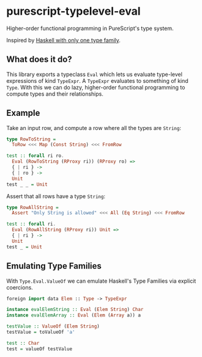 # purescript-typelevel-eval

Higher-order functional programming in PureScript's type system.

Inspired by [Haskell with only one type family](https://blog.poisson.chat/posts/2018-08-06-one-type-family.html).

## What does it do?

This library exports a typeclass `Eval` which lets us evaluate type-level
expressions of kind `TypeExpr`. A `TypeExpr` evaluates to something of kind
`Type`. With this we can do lazy, higher-order functional programming
to compute types and their relationships.

## Example

Take an input row, and compute a row where all the types are `String`:

```purescript
type RowToString =
  ToRow <<< Map (Const String) <<< FromRow

test :: forall ri ro.
  Eval (RowToString (RProxy ri)) (RProxy ro) =>
  { | ri } ->
  { | ro } ->
  Unit
test _ _ = Unit
```

Assert that all rows have a type `String`:

```purescript
type RowAllString =
  Assert "Only String is allowed" <<< All (Eq String) <<< FromRow

test :: forall ri.
  Eval (RowAllString (RProxy ri)) Unit =>
  { | ri } ->
  Unit
test _ = Unit
```

## Emulating Type Families

With `Type.Eval.ValueOf` we can emulate Haskell's Type Families via explicit coercions.

```purescript
foreign import data Elem :: Type -> TypeExpr

instance evalElemString :: Eval (Elem String) Char
instance evalElemArray :: Eval (Elem (Array a)) a

testValue :: ValueOf (Elem String)
testValue = toValueOf 'a'

test :: Char
test = valueOf testValue
```
